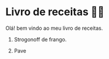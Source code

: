# Livro de receitas :man_cook:

Olá! bem vindo ao meu livro de receitas.

1.  Strogonoff de frango.

2. Pave
